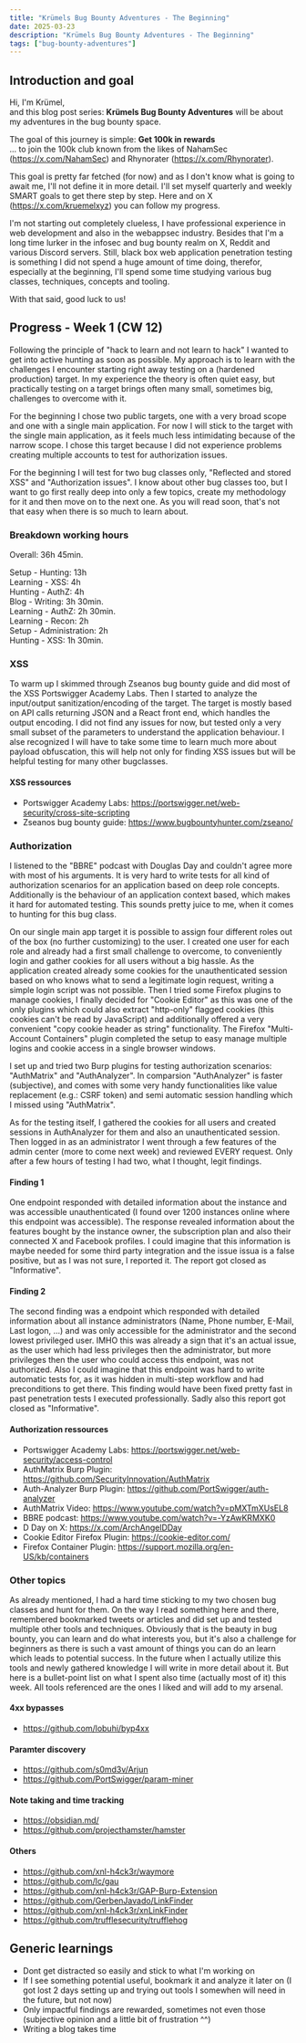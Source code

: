```yaml
---
title: "Krümels Bug Bounty Adventures - The Beginning"
date: 2025-03-23
description: "Krümels Bug Bounty Adventures - The Beginning"
tags: ["bug-bounty-adventures"]
---
```


## Introduction and goal
Hi, I'm Krümel,  
and this blog post series: **Krümels Bug Bounty Adventures** will be about my adventures in the bug bounty space.

The goal of this journey is simple: **Get 100k in rewards**  
... to join the 100k club known from the likes of NahamSec (https://x.com/NahamSec) and Rhynorater (https://x.com/Rhynorater).

This goal is pretty far fetched (for now) and as I don't know what is going to await me, I'll not define it in more detail. I'll set myself quarterly and weekly SMART goals to get there step by step. Here and on X (https://x.com/kruemelxyz) you can follow my progress.

I'm not starting out completely clueless, I have professional experience in web development and also in the webappsec industry. Besides that I'm a long time lurker in the infosec and bug bounty realm on X, Reddit and various Discord servers. Still, black box web application penetration testing is something I did not spend a huge amount of time doing, therefor, especially at the beginning, I'll spend some time studying various bug classes, techniques, concepts and tooling.

With that said, good luck to us!

## Progress - Week 1 (CW 12)
Following the principle of "hack to learn and not learn to hack" I wanted to get into active hunting as soon as possible. 
My approach is to learn with the challenges I encounter starting right away testing on a (hardened production) target. In my experience the theory is often quiet easy, but practically testing on a target brings often many small, sometimes big, challenges to overcome with it.

For the beginning I chose two public targets, one with a very broad scope and one with a single main application. For now I will stick to the target with the single main application, as it feels much less intimidating because of the narrow scope. I chose this target because I did not experience problems creating multiple accounts to test for authorization issues. 

For the beginning I will test for two bug classes only, "Reflected and stored XSS" and "Authorization issues". I know about other bug classes too, but I want to go first really deep into only a few topics, create my methodology for it and then move on to the next one. As you will read soon, that's not that easy when there is so much to learn about.

### Breakdown working hours
Overall: 36h 45min.  

Setup - Hunting: 13h  
Learning - XSS: 4h  
Hunting - AuthZ: 4h  
Blog - Writing: 3h 30min.  
Learning - AuthZ: 2h 30min.  
Learning - Recon: 2h  
Setup - Administration: 2h  
Hunting - XSS: 1h 30min.

### XSS
To warm up I skimmed through Zseanos bug bounty guide and did most of the XSS Portswigger Academy Labs. Then I started to analyze the input/output sanitization/encoding of the target. The target is mostly based on API calls returning JSON and a React front end, which handles the output encoding. I did not find any issues for now, but tested only a very small subset of the parameters to understand the application behaviour. I alse recognized I will have to take some time to learn much more about payload obfuscation, this will help not only for finding XSS issues but will be helpful testing for many other bugclasses.

#### XSS ressources
- Portswigger Academy Labs: https://portswigger.net/web-security/cross-site-scripting
- Zseanos bug bounty guide: https://www.bugbountyhunter.com/zseano/

### Authorization
I listened to the "BBRE" podcast with Douglas Day and couldn't agree more with most of his arguments. It is very hard to write tests for all kind of authorization scenarios for an application based on deep role concepts. Additionally is the behaviour of an application context based, which makes it hard for automated testing. This sounds pretty juice to me, when it comes to hunting for this bug class. 

On our single main app target it is possible to assign four different roles out of the box (no further customizing) to the user. I created one user for each role and already had a first small challenge to overcome, to conveniently login and gather cookies for all users without a big hassle. As the application created already some cookies for the unauthenticated session based on who knows what to send a legitimate login request, writing a simple login script was not possible. Then I tried some Firefox plugins to manage cookies, I finally decided for "Cookie Editor" as this was one of the only plugins which could also extract "http-only" flagged cookies (this cookies can't be read by JavaScript) and additionally offered a very convenient "copy cookie header as string" functionality. The Firefox "Multi-Account Containers" plugin completed the setup to easy manage multiple logins and cookie access in a single browser windows.

I set up and tried two Burp plugins for testing authorization scenarios: "AuthMatrix" and "AuthAnalyzer". In comparsion "AuthAnalyzer" is faster (subjective), and comes with some very handy functionalities like value replacement (e.g.: CSRF token) and semi automatic session handling which I missed using "AuthMatrix".

As for the testing itself, I gathered the cookies for all users and created sessions in AuthAnalyzer for them and also an unauthenticated session. Then logged in as an administrator I went through a few features of the admin center (more to come next week) and reviewed EVERY request. Only after a few hours of testing I had two, what I thought, legit findings.

#### Finding 1
One endpoint responded with detailed information about the instance and was accessible unauthenticated (I found over 1200 instances online where this endpoint was accessible). The response revealed information about the features bought by the instance owner, the subscription plan and also their connected X and Facebook profiles. I could imagine that this information is maybe needed for some third party integration and the issue issua is a false positive, but as I was not sure, I reported it. The report got closed as "Informative".

#### Finding 2
The second finding was a endpoint which responded with detailed information about all instance administrators (Name, Phone number, E-Mail, Last logon, ...) and was only accessible for the administrator and the second lowest privileged user. IMHO this was already a sign that it's an actual issue, as the user which had less privileges then the administrator, but more privileges then the user who could access this endpoint, was not authorized. Also I could imagine that this endpoint was hard to write automatic tests for, as it was hidden in multi-step workflow and had preconditions to get there. This finding would have been fixed pretty fast in past penetration tests I executed professionally. Sadly also this report got closed as "Informative".

#### Authorization ressources
- Portswigger Academy Labs: https://portswigger.net/web-security/access-control
- AuthMatrix Burp Plugin: https://github.com/SecurityInnovation/AuthMatrix
- Auth-Analyzer Burp Plugin: https://github.com/PortSwigger/auth-analyzer
- AuthMatrix Video: https://www.youtube.com/watch?v=pMXTmXUsEL8
- BBRE podcast: https://www.youtube.com/watch?v=-YzAwKRMXK0
- D Day on X: https://x.com/ArchAngelDDay
- Cookie Editor Firefox Plugin: https://cookie-editor.com/
- Firefox Container Plugin: https://support.mozilla.org/en-US/kb/containers

### Other topics
As already mentioned, I had a hard time sticking to my two chosen bug classes and hunt for them. On the way I read something here and there, remembered bookmarked tweets or articles and did set up and tested multiple other tools and techniques. Obviously that is the beauty in bug bounty, you can learn and do what interests you, but it's also a challenge for beginners as there is such a vast amount of things you can do an learn which leads to potential success. In the future when I actually utilize this tools and newly gathered knowledge I will write in more detail about it. But here is a bullet-point list on what I spent also time (actually most of it) this week. All tools referenced are the ones I liked and will add to my arsenal.

#### 4xx bypasses
- https://github.com/lobuhi/byp4xx

#### Paramter discovery
- https://github.com/s0md3v/Arjun
- https://github.com/PortSwigger/param-miner

#### Note taking and time tracking
- https://obsidian.md/
- https://github.com/projecthamster/hamster

#### Others
- https://github.com/xnl-h4ck3r/waymore
- https://github.com/lc/gau
- https://github.com/xnl-h4ck3r/GAP-Burp-Extension
- https://github.com/GerbenJavado/LinkFinder
- https://github.com/xnl-h4ck3r/xnLinkFinder
- https://github.com/trufflesecurity/trufflehog

## Generic learnings
- Dont get distracted so easily and stick to what I'm working on
- If I see something potential useful, bookmark it and analyze it later on (I got lost 2 days setting up and trying out tools I somewhen will need in the future, but not now)
- Only impactful findings are rewarded, sometimes not even those (subjective opinion and a little bit of frustration ^^)
- Writing a blog takes time 